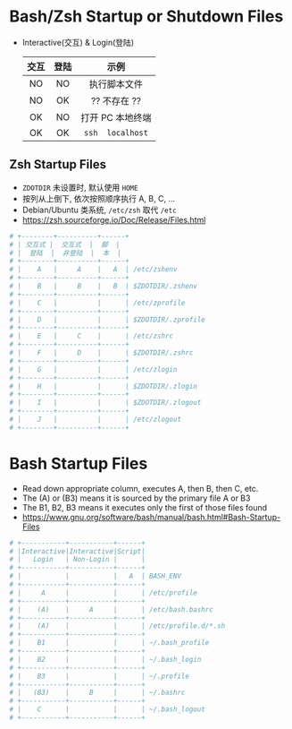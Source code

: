 # Bash/Zsh Startup or Shutdown Files

- Interactive(交互) & Login(登陆)

  |  交互  |  登陆  |       示例       |
  |:------:|:------:|:----------------:|
  |   NO   |   NO   |   执行脚本文件   |
  |   NO   |   OK   |   ?? 不存在 ??   |
  |   OK   |   NO   | 打开 PC 本地终端 |
  |   OK   |   OK   | `ssh  localhost` |

## Zsh Startup Files

- `ZDOTDIR` 未设置时, 默认使用 `HOME`
- 按列从上倒下, 依次按照顺序执行 A, B, C, ...
- Debian/Ubuntu 类系统, `/etc/zsh` 取代 `/etc`
- https://zsh.sourceforge.io/Doc/Release/Files.html

```bash
# +--------+----------+------+
# | 交互式 |  交互式  |  脚  |
# |  登陆  |  非登陆  |  本  |
# +--------+----------+------+
# |    A   |     A    |   A  | /etc/zshenv
# +--------+----------+------+
# |    B   |     B    |   B  | $ZDOTDIR/.zshenv
# +--------+----------+------+
# |    C   |          |      | /etc/zprofile
# +--------+----------+------+
# |    D   |          |      | $ZDOTDIR/.zprofile
# +--------+----------+------+
# |    E   |     C    |      | /etc/zshrc
# +--------+----------+------+
# |    F   |     D    |      | $ZDOTDIR/.zshrc
# +--------+----------+------+
# |    G   |          |      | /etc/zlogin
# +--------+----------+------+
# |    H   |          |      | $ZDOTDIR/.zlogin
# +--------+----------+------+
# |    I   |          |      | $ZDOTDIR/.zlogout
# +--------+----------+------+
# |    J   |          |      | /etc/zlogout
# +--------+----------+------+
```

# Bash Startup Files

- Read down appropriate column, executes A, then B, then C, etc.
- The (A) or (B3) means it is sourced by the primary file A or B3
- The B1, B2, B3 means it executes only the first of those files found
- https://www.gnu.org/software/bash/manual/bash.html#Bash-Startup-Files

```bash
# +-----------+-----------+------+
# |Interactive|Interactive|Script|
# |   Login   | Non-Login |      |
# +-----------+-----------+------+
# |           |           |   A  | BASH_ENV
# +-----------+-----------+------+
# |     A     |           |      | /etc/profile
# +-----------+-----------+------+
# |    (A)    |     A     |      | /etc/bash.bashrc
# +-----------+-----------+------+
# |    (A)    |           |      | /etc/profile.d/*.sh
# +-----------+-----------+------+
# |    B1     |           |      | ~/.bash_profile
# +-----------+-----------+------+
# |    B2     |           |      | ~/.bash_login
# +-----------+-----------+------+
# |    B3     |           |      | ~/.profile
# +-----------+-----------+------+
# |   (B3)    |     B     |      | ~/.bashrc
# +-----------+-----------+------+
# |    C      |           |      | ~/.bash_logout
# +-----------+-----------+------+
```
